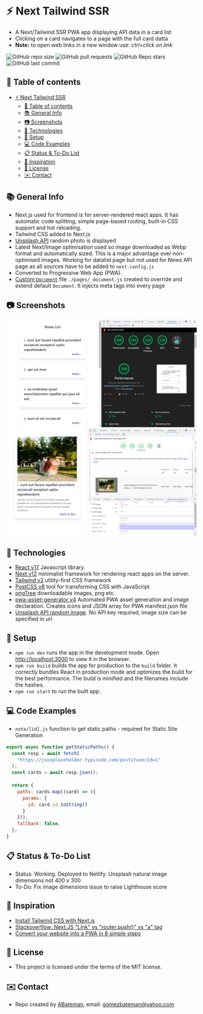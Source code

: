 # :zap: Next Tailwind SSR

* A Next/Tailwind SSR PWA app displaying API data in a card list
* Clicking on a card navigates to a page with the full card datta
* **Note:** to open web links in a new window use: _ctrl+click on link_

![GitHub repo size](https://img.shields.io/github/repo-size/AndrewJBateman/next-tailwind-ssr?style=plastic)
![GitHub pull requests](https://img.shields.io/github/issues-pr/AndrewJBateman/next-tailwind-ssr?style=plastic)
![GitHub Repo stars](https://img.shields.io/github/stars/AndrewJBateman/next-tailwind-ssr?style=plastic)
![GitHub last commit](https://img.shields.io/github/last-commit/AndrewJBateman/next-tailwind-ssr?style=plastic)

## :page_facing_up: Table of contents

* [:zap: Next Tailwind SSR](#zap-next-tailwind-ssr)
  * [:page_facing_up: Table of contents](#page_facing_up-table-of-contents)
  * [:books: General Info](#books-general-info)
  * [:camera: Screenshots](#camera-screenshots)
  * [:signal_strength: Technologies](#signal_strength-technologies)
  * [:floppy_disk: Setup](#floppy_disk-setup)
  * [:computer: Code Examples](#computer-code-examples)
  * [:clipboard: Status & To-Do List](#clipboard-status--to-do-list)
  * [:clap: Inspiration](#clap-inspiration)
  * [:file_folder: License](#file_folder-license)
  * [:envelope: Contact](#envelope-contact)

## :books: General Info

* Next.js used for frontend is for server-rendered react apps. It has automatic code splitting, simple page-based routing, built-in CSS support and hot reloading.
* Tailwind CSS added to Next.js
* [Unsplash API](https://source.unsplash.com/) random photo is displayed
* Latest Next/Image optimisation used so image downloaded as Webp format and automatically sized. This is a major advantage over non-optimised Images. Working for datalist page but not used for News API page as all sources have to be added to `next.config.js`
* Converted to Progressive Web App (PWA).
* [Custom `Document`](https://nextjs.org/docs/advanced-features/custom-document) file `./pages/_document.js` created to override and extend default `Document`. It injects meta tags into every page

## :camera: Screenshots

![Example screenshot](./img/list.png)
![Example screenshot](./img/card.png)

## :signal_strength: Technologies

* [React v17](https://reactjs.org/) Javascript library.
* [Next v12](https://nextjs.org/) minimalist framework for rendering react apps on the server.
* [Tailwind v2](https://tailwindcss.com/) utility-first CSS framework
* [PostCSS v8](https://postcss.org/) tool for transforming CSS with JavaScript
* [pngTree](https://pngtree.com/) downloadable images, png etc.
* [pwa-asset-generator v4](https://www.npmjs.com/package/pwa-asset-generator) Automated PWA asset generation and image declaration. Creates icons and JSON array for PWA manifest.json file
* [Unsplash API random image](). No API key required, image size can be specified in url

## :floppy_disk: Setup

* `npm run dev` runs the app in the development mode. Open [http://localhost:3000](http://localhost:3000) to view it in the browser.
* `npm run build` builds the app for production to the `build` folder. It correctly bundles React in production mode and optimizes the build for the best performance. The build is minified and the filenames include the hashes.
* `npm run start` to run the built app.

## :computer: Code Examples

* `note/[id].js` function to get static paths - required for Static Site Generation

```javascript
export async function getStaticPaths() {
  const resp = await fetch(
    "https://jsonplaceholder.typicode.com/posts?userId=1"
  );
  const cards = await resp.json();

  return {
    paths: cards.map((card) => ({
      params: {
        id: card.id.toString()
      }
    })),
    fallback: false,
  };
}
```

## :clipboard: Status & To-Do List

* Status: Working. Deployed to Netlify. Unsplash natural image dimensions not 400 x 300 
* To-Do: Fix image dimensions issue to raise Lighthouse score

## :clap: Inspiration

* [Install Tailwind CSS with Next.js](https://tailwindcss.com/docs/guides/nextjs)
* [Stackoverflow: Next.JS "Link" vs "router.push()" vs "a" tag](https://stackoverflow.com/questions/65086108/next-js-link-vs-router-push-vs-a-tag)
* [Convert your website into a PWA in 8 simple steps](https://milindsoorya.site/blog/convert-your-website-into-a-pwa-in-8-simple-steps-next-js-pwa-series-part-2#step-6-edit-your-_documentjs-file)

## :file_folder: License

* This project is licensed under the terms of the MIT license.

## :envelope: Contact

* Repo created by [ABateman](https://github.com/AndrewJBateman), email: gomezbateman@yahoo.com
